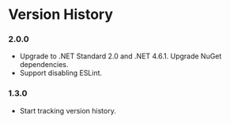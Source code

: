 # Version History

### 2.0.0

* Upgrade to .NET Standard 2.0 and .NET 4.6.1. Upgrade NuGet dependencies.
* Support disabling ESLint.

### 1.3.0

* Start tracking version history.
